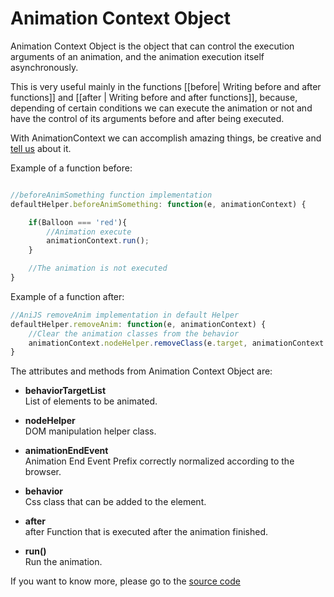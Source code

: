 Animation Context Object
============================================

Animation Context Object is the object that can control the execution arguments of an animation, and the animation execution itself asynchronously. 

This is very useful mainly in the functions [[before| Writing before and after functions]] and [[after | Writing before and after functions]], because, depending of certain conditions we can execute the animation or not and have the control of its arguments before and after being executed.

With AnimationContext we can accomplish amazing things, be creative and [tell us](https://github.com/anijs/anijs/issues) about it.

Example of a function before: 

```javascript

//beforeAnimSomething function implementation
defaultHelper.beforeAnimSomething: function(e, animationContext) {

	if(Balloon === 'red'){
		//Animation execute
		animationContext.run();
	}

	//The animation is not executed
}

```

Example of a function after: 

```javascript
//AniJS removeAnim implementation in default Helper
defaultHelper.removeAnim: function(e, animationContext) {
    //Clear the animation classes from the behavior
    animationContext.nodeHelper.removeClass(e.target, animationContext.behavior);
}
```

The attributes and methods from Animation Context Object are:

- **behaviorTargetList**  
List of elements to be animated.
	
- **nodeHelper**  
	DOM manipulation helper class. 

- **animationEndEvent**  
	Animation End Event Prefix correctly normalized according to the browser.

- **behavior**  
	Css class that can be added to the element.

- **after**  
	after Function that is executed after the animation finished.

- **run()**  
	Run the animation.

If you want to know more, please go to the [source code](https://github.com/anijs/anijs/blob/master/src/anijs.js)
